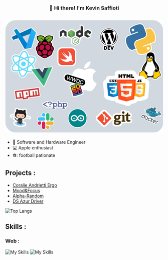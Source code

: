 <h3 align="center">👋 Hi there! I'm Kevin Saffioti</h3>

![Cover](https://github.com/kev0629/kev0629/blob/master/sticker.png)
---

- :briefcase: Software and Hardware Engineer
- :computer: Apple enthusiast
- ⚽: football pationate

## Projects :

- [Coralie Andrietti Ergo](https://github.com/kev0629/coralie-andrietti-ergo)
- [Mood&Focus](https://github.com/kev0629/Mood-Focus)
- [Alpha-Random](https://github.com/kev0629/Alpha_Random)
- [DS Azur Driver](https://github.com/kev0629/ds-azur-driver)

![Top Langs](https://github-readme-stats.vercel.app/api/top-langs/?username=anuraghazra&layout=compact)
## Skills :

### Web :
![My Skills](https://skillicons.dev/icons?i=nodejs,html,css,tailwind,ts,js,react,nextjs,vite)
![My Skills](https://skillicons.dev/icons?i=nodejs,git,github,githubactions,linux,html,css,tailwind,figma,ts,js,react,nextjs,electron,vite,c,cpp,swift,py,gcp,vscode,bash,raspberrypi,docker,arduino&theme=dark)

